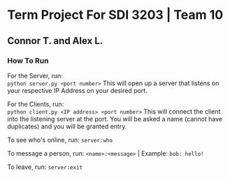 # Term Project For SDI 3203 | Team 10
## Connor T. and Alex L.

### How To Run

For the Server, run:<br>
``` python server.py <port number> ```
This will open up a server that listens on your respective IP Address on your desired port.

For the Clients, run:<br>
``` python client.py <IP address> <port number> ```
This will connect the client into the listening server at the port.
You will be asked a name (cannot have duplicates) and you will be granted entry.

To see who's online, run: ``` server:who ```

To message a person, run: ``` <name>:<message> ``` | Example: ```bob: hello!```

To leave, run: ```server:exit```